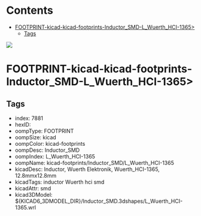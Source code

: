 



Contents
========

* [FOOTPRINT-kicad-kicad-footprints-Inductor_SMD-L_Wuerth_HCI-1365>](#footprint-kicad-kicad-footprints-inductor_smd-l_wuerth_hci-1365)
	* [Tags](#tags)
  
![][im]
# FOOTPRINT-kicad-kicad-footprints-Inductor_SMD-L_Wuerth_HCI-1365>

## Tags

- index: 7881
- hexID: 
- oompType: FOOTPRINT
- oompSize: kicad
- oompColor: kicad-footprints
- oompDesc: Inductor_SMD
- oompIndex: L_Wuerth_HCI-1365
- oompName: kicad-footprints/Inductor_SMD/L_Wuerth_HCI-1365
- kicadDesc: Inductor, Wuerth Elektronik, Wuerth_HCI-1365, 12.8mmx12.8mm
- kicadTags: inductor Wuerth hci smd
- kicadAttr: smd
- kicad3DModel: ${KICAD6_3DMODEL_DIR}/Inductor_SMD.3dshapes/L_Wuerth_HCI-1365.wrl



[im]: image.png
